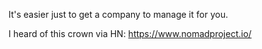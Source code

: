 It's easier just to get a company to manage it for you.

I heard of this crown via HN: https://www.nomadproject.io/